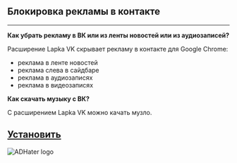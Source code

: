 ## Блокировка рекламы в контакте
----
**Как убрать рекламу в ВК или из ленты новостей или из аудиозаписей?**

Расширение Lapka VK скрывает рекламу в контакте для Google Chrome:
- реклама в ленте новостей
- реклама слева в сайдбаре
- реклама в аудиозаписях
- реклама в видеозаписях

**Как скачать музыку с ВК?**

C расширением Lapka VK можно качать музло.


## [Установить](https://chrome.google.com/webstore/detail/ad-hater/gljnhpjldjmagbklkfpllcbkhpbpggbk)
![ADHater logo](https://lh3.googleusercontent.com/2EB7tsAQKDqZmXWJReETedgxEwHyGgW2DuO4D2-uQ69cco5oXZbA2JuogHLTDM2XAAkVaH-dabs=w640-h400-e365 "ADHater logo")
